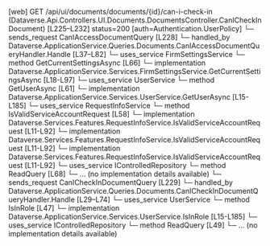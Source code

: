 [web] GET /api/ui/documents/documents/{id}/can-i-check-in  (Dataverse.Api.Controllers.UI.Documents.DocumentsController.CanICheckInDocument)  [L225–L232] status=200 [auth=Authentication.UserPolicy]
  └─ sends_request CanIAccessDocumentQuery [L228]
    └─ handled_by Dataverse.ApplicationService.Queries.Documents.CanIAccessDocumentQueryHandler.Handle [L37–L82]
      └─ uses_service FirmSettingsService
        └─ method GetCurrentSettingsAsync [L66]
          └─ implementation Dataverse.ApplicationService.Services.FirmSettingsService.GetCurrentSettingsAsync [L18-L97]
      └─ uses_service UserService
        └─ method GetUserAsync [L61]
          └─ implementation Dataverse.ApplicationService.Services.UserService.GetUserAsync [L15-L185]
      └─ uses_service RequestInfoService
        └─ method IsValidServiceAccountRequest [L58]
          └─ implementation Dataverse.Services.Features.RequestInfoService.IsValidServiceAccountRequest [L11-L92]
          └─ implementation Dataverse.Services.Features.RequestInfoService.IsValidServiceAccountRequest [L11-L92]
          └─ implementation Dataverse.Services.Features.RequestInfoService.IsValidServiceAccountRequest [L11-L92]
      └─ uses_service IControlledRepository<Document>
        └─ method ReadQuery [L68]
          └─ ... (no implementation details available)
  └─ sends_request CanICheckInDocumentQuery [L229]
    └─ handled_by Dataverse.ApplicationService.Queries.Documents.CanICheckInDocumentQueryHandler.Handle [L29–L74]
      └─ uses_service UserService
        └─ method IsInRole [L47]
          └─ implementation Dataverse.ApplicationService.Services.UserService.IsInRole [L15-L185]
      └─ uses_service IControlledRepository<Document>
        └─ method ReadQuery [L49]
          └─ ... (no implementation details available)

